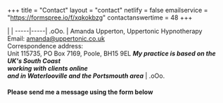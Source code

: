 +++
title = "Contact"
layout = "contact"
netlify = false
emailservice = "https://formspree.io/f/xqkokbzg"
contactanswertime = 48
+++


|     | 
  -----|-----|
  .oOo.  | Amanda Upperton, Uppertonic Hypnotherapy <br>Email: amanda@uppertonic.co.uk<br>Correspondence address: <br> Unit 115735, PO Box 7169, Poole, BH15 9EL
    ***My practice is based on the UK's South Coast<br>working with clients online<br>and in Waterlooville and the Portsmouth area*** | .oOo.



 
#### Please send me a message using the form below
